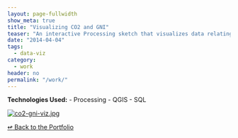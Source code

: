 ```yaml
---
layout: page-fullwidth
show_meta: true
title: "Visualizing CO2 and GNI"
teaser: "An interactive Processing sketch that visualizes data relating to climate change from the World Bank&#x27;s Indicators Data."
date: "2014-04-04"
tags:
  - data-viz 
category:
  - work
header: no
permalink: "/work/"
---
```




<strong>Technologies Used:</strong>  - Processing  - QGIS  - SQL 

  <a href="{{site.url}}{{site.baseurl}}/images/co2-gni-viz.jpg" target="_blank">
    <img class="portfolio" src="{{site.url}}{{site.baseurl}}/images/co2-gni-viz.jpg" alt="co2-gni-viz.jpg">
  </a>



[<span class="back-arrow">&#8619;</span> Back to the Portfolio](/work/work.md)